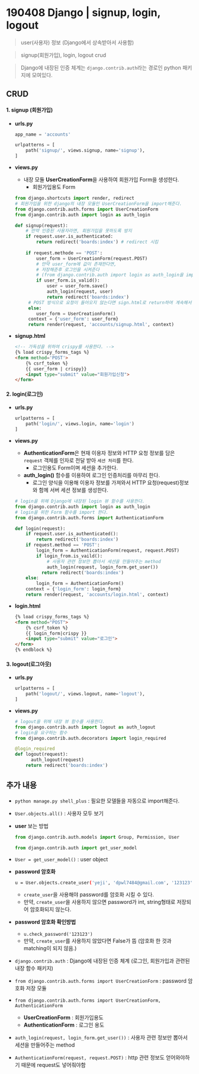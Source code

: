 # 190408 Django | signup, login, logout

>  user(사용자) 정보 (Django에서 상속받아서 사용함)

>  signup(회원가입), login, logout crud

> Django에 내장된 인증 체계는 `django.contrib.auth`라는 경로인 python 패키지에 모여있다.



## CRUD

#### 1. signup (회원가입)

* **urls.py**

  ```python
  app_name = 'accounts'
  
  urlpatterns = [
      path('signup/', views.signup, name='signup'),
  ]
  ```

* **views.py**

  * 내장 모듈 **UserCreationForm**을 사용하여 회원가입 Form을 생성한다.
    * 회원가입용도 Form

  ```python
  from django.shortcuts import render, redirect
  # 회원가입을 위한 django의 내장 모듈인 UserCreationForm을 import해준다.
  from django.contrib.auth.forms import UserCreationForm
  from django.contrib.auth import login as auth_login
  
  def signup(request):
      # 만약 인증된 사용자라면, 회원가입을 못하도록 방지
      if request.user.is_authenticated:
          return redirect('boards:index') # redirect 시킴
      
      if request.methode == 'POST':
          user_form = UserCreationForm(request.POST)
          # 만약 user_form에 값이 존재한다면, 
          # 저장해준후 로그인을 시켜준다
          # (from django.contrib.auth import login as auth_login을 import 시켜준다.)
          if user_form.is_valid():
              user = user_form.save()
              auth_login(request, user)
              return redirect('boards:index')
       # POST 방식으로 요청이 들어오지 않는다면 sign.html로 return하여 계속해서 회원가입 form을 보여준다. (db에 절대 save되지않음) 
       else:
          user_form = UserCreationForm()
       context = {'user_form': user_form}
       return render(request, 'accounts/signup.html', context)
  ```

* **signup.html**

  ```html
  <!-- 가독성을 위하여 crispy를 사용한다. -->
  {% load crispy_forms_tags %}
  <form method='POST'>
      {% csrf_token %}
      {{ user_form | crispy}}
      <input type="submit" value="회원가입신청">
  </form>
  ```



#### 2. login(로그인)

* **urls.py**

  ```python
  urlpatterns = [
      path('login/', views.login, name='login')
  ]
  ```

* **views.py**

  * **AuthenticationForm**은 현재 이용자 정보와 HTTP 요청 정보를 담은 `request` 객체를 인자로 전달 받아 `세션 처리`를 한다.
    * 로그인용도 Form이며 세션을 추가한다.
  * **auth_login()** 함수를 이용하여 로그인 인증처리를 마무리 한다.
    * 로그인 양식을 이용해 이용자 정보를 가져와서 HTTP 요청(request)정보와 함께 서버 세션 정보를 생성한다.

  ```python
  # login을 위해 Django에 내장된 login 뷰 함수를 사용한다.
  from django.contrib.auth import login as auth_login
  # login을 위한 Form 함수를 import 한다.
  from django.contrib.auth.forms import AuthenticationForm
  
  def login(request):
      if request.user.is_authenticated():
          return redirect('boards:index')
      if request.method == 'POST':
          login_form = AuthenticationForm(request, request.POST)
          if login_from.is_vaild():
              # 사용자 관련 정보만 뽑아서 세션을 만들어주는 method
              auth_login(request, login_form.get_user())
      		return redirect('boards:index')
      else:
          login_form = AuthenticationForm()
      context = {'login_form': login_form}
      return render(request, 'accounts/login.html', context)
  ```

* **login.html**

  ```html
  {% load crispy_forms_tags %}
  <form method="POST">
      {% csrf_token %}
      {{ login_form|crispy }}
      <input type="submit" value="로그인">
  </form>
  {% endblock %}
  ```



#### 3. logout(로그아웃)

* **urls.py**

  ```python
  urlpatterns = [
      path('logout/', views.logout, name='logout'),
  ]
  ```

* **views.py**

  ```python
  # logout을 위해 내장 뷰 함수를 사용한다.
  from django.contrib.auth import logout as auth_logout
  # login을 요구하는 함수
  from django.contrib.auth.decorators import login_required
  
  @login_required
  def logout(request):
     	auth_logout(request)
      return redirect('boards:index')
  ```



## 추가 내용

* `python manage.py shell_plus` : 필요한 모델들을 자동으로 import해준다. 



* `User.objects.all()` : 사용자 모두 보기



* **user** 보는 방법

  ```python
  from django.contrib.auth.models import Group, Permission, User
  ```

  ```python
  from django.contrib.auth import get_user_model
  ```



* `User = get_user_model()` : user object 



* **password 암호화** 

  ```bash
  u = User.objects.create_user('yeji', 'dpwl7484@gmail.com', '123123')
  ```

  * `create_user`을 사용해야 password를 암호화 시킬 수 있다.
  * 만약, `create_user`을 사용하지 않으면 password가 int, string형태로 저장되어 암호화되지 않는다.

* **password 암호화 확인방법**

  * `u.check_password('123123')`
  * 만약, `create_user`를 사용하지 않았다면 False가 뜸 (암호화 한 것과 matching이 되지 않음.)



* `django.contrib.auth` : Django에 내장된 인증 체계 (로그인, 회원가입과 관련된 내장 함수 패키지)



* `from django.contrib.auth.forms import UserCreationForm` : password 암호화 저장 모듈



* `from django.contrib.auth.forms import UserCreationForm, AuthenticationForm`
  * **UserCreationForm** : 회원가입용도
  * **AuthenticationForm** : 로그인 용도



* `auth_login(request, login_form.get_user())` : 사용자 관련 정보만 뽑아서 세션을 만들어주는 method



* `AuthenticationForm(request, request.POST)` : http 관련 정보도 얻어와야하기 때문에 request도 넣어줘야함







